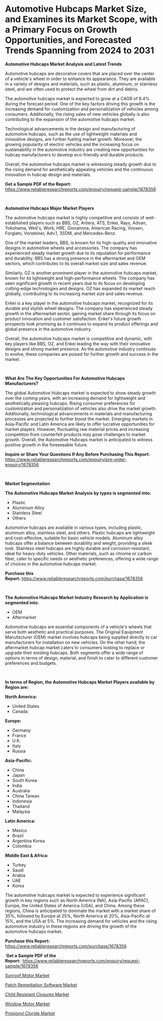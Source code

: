 <p><h1>Automotive Hubcaps Market Size, and Examines its Market Scope, with a Primary Focus on Growth Opportunities, and Forecasted Trends Spanning from 2024 to 2031</h1></p><p><strong>Automotive Hubcaps Market Analysis and Latest Trends</strong></p>
<p><p>Automotive hubcaps are decorative covers that are placed over the center of a vehicle's wheel in order to enhance its appearance. They are available in a variety of designs and materials, such as plastic, aluminum, or stainless steel, and are often used to protect the wheel from dirt and debris.</p><p>The automotive hubcaps market is expected to grow at a CAGR of 8.4% during the forecast period. One of the key factors driving this growth is the increasing demand for customization and personalization of vehicles among consumers. Additionally, the rising sales of new vehicles globally is also contributing to the expansion of the automotive hubcaps market.</p><p>Technological advancements in the design and manufacturing of automotive hubcaps, such as the use of lightweight materials and innovative designs, are further fueling market growth. Moreover, the growing popularity of electric vehicles and the increasing focus on sustainability in the automotive industry are creating new opportunities for hubcap manufacturers to develop eco-friendly and durable products.</p><p>Overall, the automotive hubcaps market is witnessing steady growth due to the rising demand for aesthetically appealing vehicles and the continuous innovation in hubcap design and materials.</p></p>
<p><strong>Get a Sample PDF of the Report:&nbsp;</strong> <a href="https://www.reliableresearchreports.com/enquiry/request-sample/1678356">https://www.reliableresearchreports.com/enquiry/request-sample/1678356</a></p>
<p>&nbsp;</p>
<p><strong>Automotive Hubcaps Major Market Players</strong></p>
<p><p>The automotive hubcaps market is highly competitive and consists of well-established players such as BBS, OZ, Antera, ATS, Enkei, Rays, Advan, Yokohama, Wed's, Work, HRE, Giovannna, American Racing, Vossen, Forgiato, Vorsteiner, Adv.1, 3SDM, and Mercedes-Benz.</p><p>One of the market leaders, BBS, is known for its high-quality and innovative designs in automotive wheels and accessories. The company has experienced steady market growth due to its reputation for performance and durability. BBS has a strong presence in the aftermarket and OEM sectors, which contributes to its overall market size and sales revenue.</p><p>Similarly, OZ is another prominent player in the automotive hubcaps market, known for its lightweight and high-performance wheels. The company has seen significant growth in recent years due to its focus on developing cutting-edge technologies and designs. OZ has expanded its market reach globally, contributing to its increasing market size and sales revenue.</p><p>Enkei is a key player in the automotive hubcaps market, recognized for its durable and stylish wheel designs. The company has experienced steady growth in the aftermarket sector, gaining market share through its focus on product innovation and customer satisfaction. Enkei's future growth prospects look promising as it continues to expand its product offerings and global presence in the automotive industry.</p><p>Overall, the automotive hubcaps market is competitive and dynamic, with key players like BBS, OZ, and Enkei leading the way with their innovative designs and strong market presence. As the automotive industry continues to evolve, these companies are poised for further growth and success in the market.</p></p>
<p>&nbsp;</p>
<p><strong>What Are The Key Opportunities For Automotive Hubcaps Manufacturers?</strong></p>
<p><p>The global Automotive Hubcaps market is expected to show steady growth over the coming years, with an increasing demand for lightweight and aesthetically pleasing hubcaps. Rising consumer preferences for customization and personalization of vehicles also drive the market growth. Additionally, technological advancements in materials and manufacturing processes are projected to further boost the market. Emerging markets in Asia-Pacific and Latin America are likely to offer lucrative opportunities for market players. However, fluctuating raw material prices and increasing competition from counterfeit products may pose challenges to market growth. Overall, the Automotive Hubcaps market is anticipated to witness positive growth in the foreseeable future.</p></p>
<p><strong>Inquire or Share Your Questions If Any Before Purchasing This Report:</strong> <a href="https://www.reliableresearchreports.com/enquiry/pre-order-enquiry/1678356">https://www.reliableresearchreports.com/enquiry/pre-order-enquiry/1678356</a></p>
<p>&nbsp;</p>
<p><strong>Market Segmentation</strong></p>
<p><strong>The Automotive Hubcaps Market Analysis by types is segmented into:</strong></p>
<p><ul><li>Plastic</li><li>Aluminium Alloy</li><li>Stainless Steel</li><li>Others</li></ul></p>
<p><p>Automotive hubcaps are available in various types, including plastic, aluminum alloy, stainless steel, and others. Plastic hubcaps are lightweight and cost-effective, suitable for basic vehicle models. Aluminum alloy hubcaps offer a balance between durability and weight, providing a sleek look. Stainless steel hubcaps are highly durable and corrosion-resistant, ideal for heavy-duty vehicles. Other materials, such as chrome or carbon fiber, cater to specific needs or aesthetic preferences, offering a wide range of choices in the automotive hubcaps market.</p></p>
<p><strong>Purchase this Report:&nbsp;</strong><a href="https://www.reliableresearchreports.com/purchase/1678356">https://www.reliableresearchreports.com/purchase/1678356</a></p>
<p>&nbsp;</p>
<p><strong>The Automotive Hubcaps Market Industry Research by Application is segmented into:</strong></p>
<p><ul><li>OEM</li><li>Aftermarket</li></ul></p>
<p><p>Automotive hubcaps are essential components of a vehicle's wheels that serve both aesthetic and practical purposes. The Original Equipment Manufacturer (OEM) market involves hubcaps being supplied directly to car manufacturers for installation on new vehicles. On the other hand, the aftermarket hubcap market caters to consumers looking to replace or upgrade their existing hubcaps. Both segments offer a wide range of options in terms of design, material, and finish to cater to different customer preferences and budgets.</p></p>
<p>&nbsp;</p>
<p><strong>In terms of Region, the Automotive Hubcaps Market Players available by Region are:</strong></p>
<p>
    <p> <strong> North America: </strong>
        <ul>
            <li>United States</li>
            <li>Canada</li>
        </ul>
        </p> 
    <p> <strong> Europe: </strong>
        <ul>
            <li>Germany</li>
            <li>France</li>
            <li>U.K.</li>
            <li>Italy</li>
            <li>Russia</li>
        </ul>
        </p> 
    <p> <strong> Asia-Pacific: </strong>
        <ul>
            <li>China</li>
            <li>Japan</li>
            <li>South Korea</li>
            <li>India</li>
            <li>Australia</li>
            <li>China Taiwan</li>
            <li>Indonesia</li>
            <li>Thailand</li>
            <li>Malaysia</li>
        </ul>
        </p> 
    <p> <strong> Latin America: </strong>
        <ul>
            <li>Mexico</li>
            <li>Brazil</li>
            <li>Argentina Korea</li>
            <li>Colombia</li>
        </ul>
        </p> 
    <p> <strong> Middle East & Africa: </strong>
        <ul>
            <li>Turkey</li>
            <li>Saudi</li>
            <li>Arabia</li>
            <li>UAE</li>
            <li>Korea</li>
        </ul>
    </p>
    </p>
<p><p>The automotive hubcaps market is expected to experience significant growth in key regions such as North America (NA), Asia-Pacific (APAC), Europe, the United States of America (USA), and China. Among these regions, China is anticipated to dominate the market with a market share of 35%, followed by Europe at 25%, North America at 20%, Asia-Pacific at 15%, and the USA at 5%. The increasing demand for vehicles and the rising automotive industry in these regions are driving the growth of the automotive hubcaps market.</p></p>
<p><strong>Purchase this Report: </strong><a href="https://www.reliableresearchreports.com/purchase/1678356">https://www.reliableresearchreports.com/purchase/1678356</a></p>
<p>&nbsp;<strong>Get a Sample PDF of the Report:&nbsp;&nbsp;</strong><a href="https://www.reliableresearchreports.com/enquiry/request-sample/1678356">https://www.reliableresearchreports.com/enquiry/request-sample/1678356</a></p>
<p><strong></strong></p>
<p><p><a href="https://github.com/fiixsa/Market-Research-Report-List-1/blob/main/sunroof-motor-market.md">Sunroof Motor Market</a></p><p><a href="https://issuu.com/reportprime-2/docs/patch-remediation-software-market-size-2030.pptx">Patch Remediation Software Market</a></p><p><a href="https://view.publitas.com/reportprime-1/child-resistant-closures-market-provides-a-comprehensive-analysis-including-a-macro-overview-of-the-market-as-well-as-micro-details-such-as-market-size-and-competitive-landscape/">Child Resistant Closures Market</a></p><p><a href="https://github.com/Airanohannonzb68e5pb53oc1/Market-Research-Report-List-1/blob/main/window-motor-market.md">Window Motor Market</a></p><p><a href="https://issuu.com/reportprime-2/docs/propionyl-cloride-market-size-2030.pptx">Propionyl Cloride Market</a></p></p>